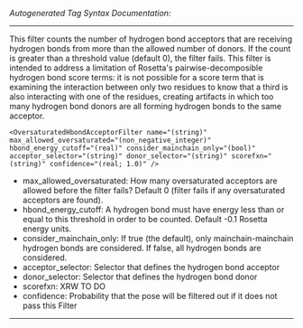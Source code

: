 _Autogenerated Tag Syntax Documentation:_

---
This filter counts the number of hydrogen bond acceptors that are receiving hydrogen bonds from more than the allowed number of donors. If the count is greater than a threshold value (default 0), the filter fails. This filter is intended to address a limitation of Rosetta's pairwise-decomposible hydrogen bond score terms: it is not possible for a score term that is examining the interaction between only two residues to know that a third is also interacting with one of the residues, creating artifacts in which too many hydrogen bond donors are all forming hydrogen bonds to the same acceptor.

```
<OversaturatedHbondAcceptorFilter name="(string)" max_allowed_oversaturated="(non_negative_integer)" hbond_energy_cutoff="(real)" consider_mainchain_only="(bool)" acceptor_selector="(string)" donor_selector="(string)" scorefxn="(string)" confidence="(real; 1.0)" />
```

-   max_allowed_oversaturated: How many oversaturated acceptors are allowed before the filter fails? Default 0 (filter fails if any oversaturated acceptors are found).
-   hbond_energy_cutoff: A hydrogen bond must have energy less than or equal to this threshold in order to be counted. Default -0.1 Rosetta energy units.
-   consider_mainchain_only: If true (the default), only mainchain-mainchain hydrogen bonds are considered. If false, all hydrogen bonds are considered.
-   acceptor_selector: Selector that defines the hydrogen bond acceptor
-   donor_selector: Selector that defines the hydrogen bond donor
-   scorefxn: XRW TO DO
-   confidence: Probability that the pose will be filtered out if it does not pass this Filter

---
